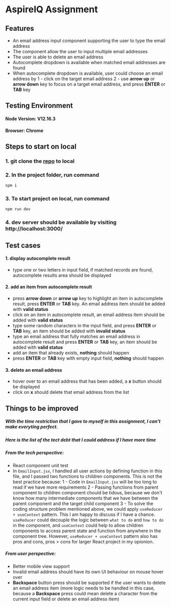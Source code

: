 # AspireIQ Assignment
## Features
- An email address input component supporting the user to type the email address
- The component allow the user to input multiple email addresses
- The user is able to delete an email address
- Autocomplete dropdown is available when matched email addresses are found
- When autocomplete dropdown is available, user could choose an email address by
1 - click on the target email address
2 - use **arrow up** or **arrow down** key to focus on a target email address, and press **ENTER** or **TAB** key

## Testing Environment
#### Node Version: V12.16.3
#### Browser: Chrome

## Steps to start on local
### 1. git clone the [repo](https://github.com/brian880120/aspireIQ-assignment) to local
### 2. In the project folder, run command
```sh
npm i
```
### 3. To start project on local, run command
```sh
npm run dev
```
### 4. dev server should be available by visiting http://localhost:3000/

## Test cases
#### 1. display autocomplete result
- type one or two letters in input field, if matched records are found, autocomplete results area should be displayed

#### 2. add an item from autocomplete result
- press **arrow down** or **arrow up** key to highlight an item in autocomplete result, press **ENTER** or **TAB** key. An email address item should be added with **valid status**
- click on an item in autocomplete result, an email address item should be added with **valid status**
- type some random characters in the input field, and press **ENTER** or **TAB** key, an item should be added with **invalid status**
- type an email address that fully matches an email address in autocomplete result and press **ENTER** or **TAB** key, an item should be added with **valid status**
- add an item that already exists, **nothing** should happen
- press **ENTER** or **TAB** key with empty input field, **nothing** should happen

#### 3. delete an email address
- hover over to an email address that has been added, a **x** button should be displayed
- click on  **x** should delete that email address from the list


## Things to be improved
##### With the time restriction that I gave to myself in this assignment, I can't make everyting perfect.
##### Here is the list of the tect debt that I could address if I have more time

##### From the tech perspective:
- React component unit test
- In `EmailInput.jsx`, I handled all user actions by defining function in this file, and I passed two functions to children components. This is not the best practice because:
1 - Code in `EmailInput.jsx` will be too long to read if we have more requirements
2 - Passing functions from parent component to children component chould be tidous, because we don't know how many intermediate components that we have between the parent component and the target child component
3 - To solve the coding structure problem mentioned above, we could apply `useReducer + useContext` pattern. This I am happy to discuss if I have a chance. `useReducer` could decouple the logic between `what to do` and `how to do` in the component, and `useContext` could help to allow children components to access parent state and function from anywhere in the component tree. However, `useReducer + useContext` pattern also has pros and cons, pros > cons for larger React project in my opionion.

##### From user perspective:
- Better mobile view support
- Invalid email address should have its own UI behaviour on mouse hover over
- **Backspace** button press should be supported if the user wants to delete an email address item (more logic needs to be handled in this case, because a **Backspace** press could mean delete a character from the current input field or delete an email address item)